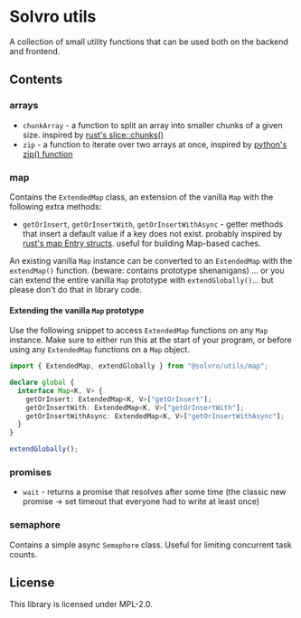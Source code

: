 # Solvro utils

A collection of small utility functions that can be used both on the backend and frontend.

## Contents

### arrays

- `chunkArray` - a function to split an array into smaller chunks of a given size. inspired by [rust's slice::chunks()](https://doc.rust-lang.org/std/primitive.slice.html#method.chunks)
- `zip` - a function to iterate over two arrays at once, inspired by [python's zip() function](https://docs.python.org/3/library/functions.html#zip)

### map

Contains the `ExtendedMap` class, an extension of the vanilla `Map` with the following extra methods:

- `getOrInsert`, `getOrInsertWith`, `getOrInsertWithAsync` - getter methods that insert a default value if a key does not exist. probably inspired by [rust's map Entry structs](https://doc.rust-lang.org/std/collections/hash_map/enum.Entry.html). useful for building Map-based caches.

An existing vanilla `Map` instance can be converted to an `ExtendedMap` with the `extendMap()` function. (beware: contains prototype shenanigans)
... or you can extend the entire vanilla `Map` prototype with `extendGlobally()`... but please don't do that in library code.

#### Extending the vanilla `Map` prototype

Use the following snippet to access `ExtendedMap` functions on any `Map` instance.
Make sure to either run this at the start of your program, or before using any `ExtendedMap` functions on a `Map` object.

```ts
import { ExtendedMap, extendGlobally } from "@solvro/utils/map";

declare global {
  interface Map<K, V> {
    getOrInsert: ExtendedMap<K, V>["getOrInsert"];
    getOrInsertWith: ExtendedMap<K, V>["getOrInsertWith"];
    getOrInsertWithAsync: ExtendedMap<K, V>["getOrInsertWithAsync"];
  }
}

extendGlobally();
```

### promises

- `wait` - returns a promise that resolves after some time (the classic new promise -> set timeout that everyone had to write at least once)

### semaphore

Contains a simple async `Semaphore` class.
Useful for limiting concurrent task counts.

## License

This library is licensed under MPL-2.0.
